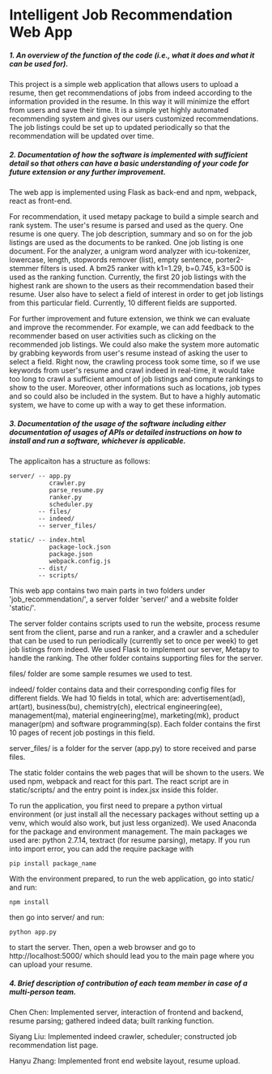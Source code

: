 # Intelligent Job Recommendation Web App


##### 1. An overview of the function of the code (i.e., what it does and what it can be used for). 


This project is a simple web application that allows users to upload a resume, then get recommendations of jobs from indeed according to the information provided in the resume. In this way it will minimize the effort from users and save their time. It is a simple yet highly automated recommending system and gives our users customized recommendations. The job listings could be set up to updated periodically so that the recommendation will be updated over time.



##### 2. Documentation of how the software is implemented with sufficient detail so that others can have a basic understanding of your code for future extension or any further improvement. 

The web app is implemented using Flask as back-end and npm, webpack, react as front-end.
	
For recommendation, it used metapy package to build a simple search and rank system. The user's resume is parsed and used as the query. One resume is one query. The job description, summary and so on for the job listings are used as the documents to be ranked. One job listing is one document. For the analyzer, a unigram word analyzer with icu-tokenizer, lowercase, length, stopwords remover (list), empty sentence, porter2-stemmer filters is used. A bm25 ranker with k1=1.29, b=0.745, k3=500 is used as the ranking function. Currently, the first 20 job listings with the highest rank are shown to the users as their recommendation based their resume. User also have to select a field of interest in order to get job listings from this particular field. Currently, 10 different fields are supported.

For further improvement and future extension, we think we can evaluate and improve the recommender. For example, we can add feedback to the recommender based on user activities such as clicking on the recommended job listings. We could also make the system more automatic by grabbing keywords from user's resume instead of asking the user to select a field. Right now, the crawling process took some time, so if we use keywords from user's resume and crawl indeed in real-time, it would take too long to crawl a sufficient amount of job listings and compute rankings to show to the user. Moreover, other informations such as locations, job types and so could also be included in the system. But to have a highly automatic system, we have to come up with a way to get these information.


##### 3. Documentation of the usage of the software including either documentation of usages of APIs or detailed instructions on how to install and run a software, whichever is applicable. 

The applicaiton has a structure as follows:

	server/ -- app.py
           	   crawler.py
           	   parse_resume.py
           	   ranker.py
           	   scheduler.py
        	-- files/
        	-- indeed/
        	-- server_files/
            
	static/ -- index.html
           	   package-lock.json
           	   package.json
           	   webpack.config.js
        	-- dist/
        	-- scripts/
           
This web app contains two main parts in two folders under 'job_recommendation/', a server folder 'server/' and a website folder 'static/'.

The server folder contains scripts used to run the website, process resume sent from the client, parse and run a ranker, and a crawler and a scheduler that can be used to run periodically (currently set to once per week) to get job listings from indeed. We used Flask to implement our server, Metapy to handle the ranking. The other folder contains supporting files for the server.
	
files/ folder are some sample resumes we used to test.

indeed/ folder contains data and their corresponding config files for different fields. We had 10 fields in total, which are: advertisement(ad), art(art), business(bu), chemistry(ch), electrical engineering(ee), management(ma), material engineering(me), marketing(mk), product manager(pm) and software programming(sp). Each folder contains the first 10 pages of recent job postings in this field.

server_files/ is a folder for the server (app.py) to store received and parse files.

The static folder contains the web pages that will be shown to the users. We used npm, webpack and react for this part. The react script are in static/scripts/ and the entry point is index.jsx inside this folder. 

To run the application, you first need to prepare a python virtual environment (or just install all the necessary packages without setting up a venv, which would also work, but just less organized). We used Anaconda for the package and environment management. The main packages we used are: python 2.7.14, textract (for resume parsing), metapy. If you run into import error, you can add the require package with 

	pip install package_name

With the environment prepared, to run the web application, go into static/ and run:

	npm install

then go into server/ and run:

	python app.py

to start the server. Then, open a web browser and go to http://localhost:5000/ which should lead you to the main page where you can upload your resume.


##### 4. Brief description of contribution of each team member in case of a multi-person team.

Chen Chen: Implemented server, interaction of frontend and backend, resume parsing; gathered indeed data; built ranking function.

Siyang Liu: Implemented indeed crawler, scheduler; constructed job recommendation list page.

Hanyu Zhang: Implemented front end website layout, resume upload.